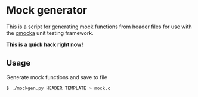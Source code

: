 # Mock generator
This is a script for generating mock functions from header files for use with
the [cmocka](https://cmocka.org/) unit testing framework.

**This is a quick hack right now!**

## Usage
Generate mock functions and save to file
```bash
$ ./mockgen.py HEADER TEMPLATE > mock.c
```
